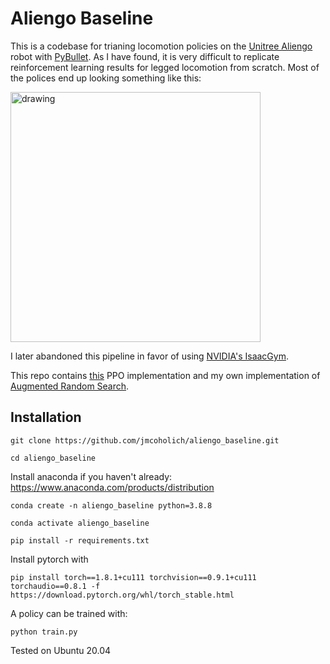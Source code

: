 # Aliengo Baseline

This is a codebase for trianing locomotion policies on the [Unitree Aliengo](https://www.unitree.com/products/aliengo/)
robot with [PyBullet](https://pybullet.org/wordpress/). As I have found, it is very difficult
to replicate reinforcement learning results for legged locomotion from scratch. Most
of the polices end up looking something like this:

<img src="videos/aliengo/output.gif" alt="drawing" width="400"/>

I later abandoned this pipeline in favor of using [NVIDIA's IsaacGym](https://developer.nvidia.com/isaac-gym).


This repo contains [this](https://github.com/ikostrikov/pytorch-a2c-ppo-acktr-gail) PPO implementation and my own implementation of [Augmented Random Search](https://arxiv.org/abs/1803.07055).


## Installation

`git clone https://github.com/jmcoholich/aliengo_baseline.git`

`cd aliengo_baseline`

Install anaconda if you haven't already: https://www.anaconda.com/products/distribution

`conda create -n aliengo_baseline python=3.8.8`

`conda activate aliengo_baseline`

```pip install -r requirements.txt```

Install pytorch with

```pip install torch==1.8.1+cu111 torchvision==0.9.1+cu111 torchaudio==0.8.1 -f https://download.pytorch.org/whl/torch_stable.html```


A policy can be trained with:

`python train.py`

Tested on Ubuntu 20.04
